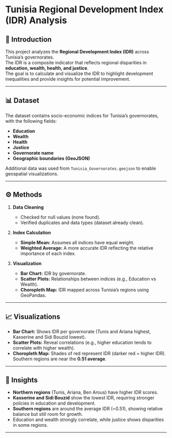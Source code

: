 # Tunisia Regional Development Index (IDR) Analysis

## 📌 Introduction
This project analyzes the **Regional Development Index (IDR)** across Tunisia’s governorates.  
The IDR is a composite indicator that reflects regional disparities in **education, wealth, health, and justice**.  
The goal is to calculate and visualize the IDR to highlight development inequalities and provide insights for potential improvement.

---

## 📊 Dataset
The dataset contains socio-economic indices for Tunisia’s governorates, with the following fields:
- **Education**
- **Wealth**
- **Health**
- **Justice**
- **Governorate name**
- **Geographic boundaries (GeoJSON)**

Additional data was used from `Tunisia_Governorates.geojson` to enable geospatial visualizations.

---

## ⚙️ Methods
1. **Data Cleaning**
   - Checked for null values (none found).
   - Verified duplicates and data types (dataset already clean).

2. **Index Calculation**
   - **Simple Mean:** Assumes all indices have equal weight.  
   - **Weighted Average:** A more accurate IDR reflecting the relative importance of each index.

3. **Visualization**
   - **Bar Chart:** IDR by governorate.  
   - **Scatter Plots:** Relationships between indices (e.g., Education vs Wealth).  
   - **Choropleth Map:** IDR mapped across Tunisia’s regions using GeoPandas.  

---

## 📈 Visualizations
- **Bar Chart:** Shows IDR per governorate (Tunis and Ariana highest, Kasserine and Sidi Bouzid lowest).  
- **Scatter Plots:** Reveal correlations (e.g., higher education tends to correlate with higher wealth).  
- **Choropleth Map:** Shades of red represent IDR (darker red = higher IDR). Southern regions are near the **0.51 average**.

---

## 🔎 Insights
- **Northern regions** (Tunis, Ariana, Ben Arous) have higher IDR scores.  
- **Kasserine and Sidi Bouzid** show the lowest IDR, requiring stronger policies in education and development.  
- **Southern regions** are around the average IDR (~0.51), showing relative balance but still room for growth.  
- Education and wealth strongly correlate, while justice shows disparities in some regions.

---

